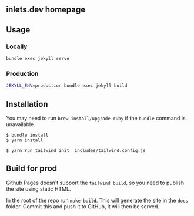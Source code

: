 ## inlets.dev homepage

## Usage

### Locally

```bash
bundle exec jekyll serve
```

### Production

```bash
JEKYLL_ENV=production bundle exec jekyll build
```

## Installation

You may need to run `brew install/upgrade ruby` if the `bundle` command is unavailable.

```shell
$ bundle install
$ yarn install

$ yarn run tailwind init _includes/tailwind.config.js
```

## Build for prod

Github Pages doesn't support the `tailwind build`, so you need to publish the site using static HTML.

In the root of the repo run `make build`. This will generate the site in the `docs` folder. Commit this and push it to GitHub, it will then be served.
